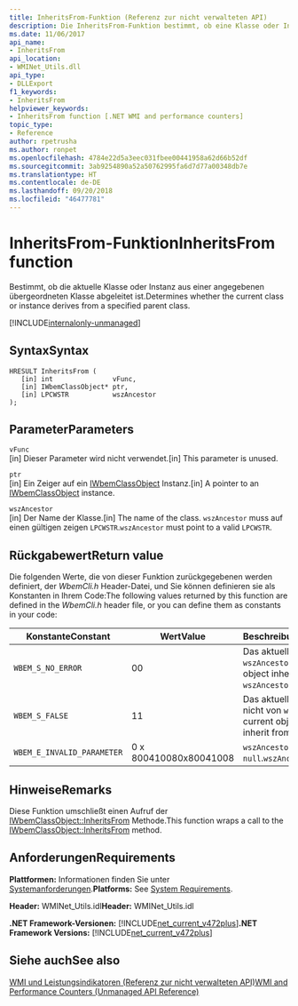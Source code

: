 ```yaml
---
title: InheritsFrom-Funktion (Referenz zur nicht verwalteten API)
description: Die InheritsFrom-Funktion bestimmt, ob eine Klasse oder Instanz aus einer bestimmten übergeordneten Klasse abgeleitet ist.
ms.date: 11/06/2017
api_name:
- InheritsFrom
api_location:
- WMINet_Utils.dll
api_type:
- DLLExport
f1_keywords:
- InheritsFrom
helpviewer_keywords:
- InheritsFrom function [.NET WMI and performance counters]
topic_type:
- Reference
author: rpetrusha
ms.author: ronpet
ms.openlocfilehash: 4784e22d5a3eec031fbee00441958a62d66b52df
ms.sourcegitcommit: 3ab9254890a52a50762995fa6d7d77a00348db7e
ms.translationtype: HT
ms.contentlocale: de-DE
ms.lasthandoff: 09/20/2018
ms.locfileid: "46477781"
---
```

# <a name="inheritsfrom-function"></a><span data-ttu-id="443e0-103">InheritsFrom-Funktion</span><span class="sxs-lookup"><span data-stu-id="443e0-103">InheritsFrom function</span></span>
<span data-ttu-id="443e0-104">Bestimmt, ob die aktuelle Klasse oder Instanz aus einer angegebenen übergeordneten Klasse abgeleitet ist.</span><span class="sxs-lookup"><span data-stu-id="443e0-104">Determines whether the current class or instance derives from a specified parent class.</span></span>

[!INCLUDE[internalonly-unmanaged](../../../../includes/internalonly-unmanaged.md)]
    
## <a name="syntax"></a><span data-ttu-id="443e0-105">Syntax</span><span class="sxs-lookup"><span data-stu-id="443e0-105">Syntax</span></span>  
  
```
HRESULT InheritsFrom (
   [in] int               vFunc, 
   [in] IWbemClassObject* ptr, 
   [in] LPCWSTR           wszAncestor 
); 
```  

## <a name="parameters"></a><span data-ttu-id="443e0-106">Parameter</span><span class="sxs-lookup"><span data-stu-id="443e0-106">Parameters</span></span>

`vFunc`  
<span data-ttu-id="443e0-107">[in] Dieser Parameter wird nicht verwendet.</span><span class="sxs-lookup"><span data-stu-id="443e0-107">[in] This parameter is unused.</span></span>

`ptr`  
<span data-ttu-id="443e0-108">[in] Ein Zeiger auf ein [IWbemClassObject](/windows/desktop/api/wbemcli/nn-wbemcli-iwbemclassobject) Instanz.</span><span class="sxs-lookup"><span data-stu-id="443e0-108">[in] A pointer to an [IWbemClassObject](/windows/desktop/api/wbemcli/nn-wbemcli-iwbemclassobject) instance.</span></span>

`wszAncestor`  
<span data-ttu-id="443e0-109">[in] Der Name der Klasse.</span><span class="sxs-lookup"><span data-stu-id="443e0-109">[in] The name of the class.</span></span> <span data-ttu-id="443e0-110">`wszAncestor` muss auf einen gültigen zeigen `LPCWSTR`.</span><span class="sxs-lookup"><span data-stu-id="443e0-110">`wszAncestor` must point to a valid `LPCWSTR`.</span></span>

## <a name="return-value"></a><span data-ttu-id="443e0-111">Rückgabewert</span><span class="sxs-lookup"><span data-stu-id="443e0-111">Return value</span></span>

<span data-ttu-id="443e0-112">Die folgenden Werte, die von dieser Funktion zurückgegebenen werden definiert, der *WbemCli.h* Header-Datei, und Sie können definieren sie als Konstanten in Ihrem Code:</span><span class="sxs-lookup"><span data-stu-id="443e0-112">The following values returned by this function are defined in the *WbemCli.h* header file, or you can define them as constants in your code:</span></span>

|<span data-ttu-id="443e0-113">Konstante</span><span class="sxs-lookup"><span data-stu-id="443e0-113">Constant</span></span>  |<span data-ttu-id="443e0-114">Wert</span><span class="sxs-lookup"><span data-stu-id="443e0-114">Value</span></span>  |<span data-ttu-id="443e0-115">Beschreibung</span><span class="sxs-lookup"><span data-stu-id="443e0-115">Description</span></span>  |
|---------|---------|---------|
| `WBEM_S_NO_ERROR` | <span data-ttu-id="443e0-116">0</span><span class="sxs-lookup"><span data-stu-id="443e0-116">0</span></span> | <span data-ttu-id="443e0-117">Das aktuelle Objekt erbt `wszAncestor`.</span><span class="sxs-lookup"><span data-stu-id="443e0-117">The current object inherits from `wszAncestor`.</span></span>  |
| `WBEM_S_FALSE` | <span data-ttu-id="443e0-118">1</span><span class="sxs-lookup"><span data-stu-id="443e0-118">1</span></span> | <span data-ttu-id="443e0-119">Das aktuelle Objekt erbt nicht von `wszAncestor`.</span><span class="sxs-lookup"><span data-stu-id="443e0-119">The current object does not inherit from `wszAncestor`.</span></span> |
|`WBEM_E_INVALID_PARAMETER` | <span data-ttu-id="443e0-120">0 x 80041008</span><span class="sxs-lookup"><span data-stu-id="443e0-120">0x80041008</span></span> | <span data-ttu-id="443e0-121">`wszAncestor` ist `null`.</span><span class="sxs-lookup"><span data-stu-id="443e0-121">`wszAncestor` is `null`.</span></span> |
  
## <a name="remarks"></a><span data-ttu-id="443e0-122">Hinweise</span><span class="sxs-lookup"><span data-stu-id="443e0-122">Remarks</span></span>

<span data-ttu-id="443e0-123">Diese Funktion umschließt einen Aufruf der [IWbemClassObject::InheritsFrom](/windows/desktop/api/wbemcli/nf-wbemcli-iwbemclassobject-inheritsfrom) Methode.</span><span class="sxs-lookup"><span data-stu-id="443e0-123">This function wraps a call to the [IWbemClassObject::InheritsFrom](/windows/desktop/api/wbemcli/nf-wbemcli-iwbemclassobject-inheritsfrom) method.</span></span>

## <a name="requirements"></a><span data-ttu-id="443e0-124">Anforderungen</span><span class="sxs-lookup"><span data-stu-id="443e0-124">Requirements</span></span>  
 <span data-ttu-id="443e0-125">**Plattformen:** Informationen finden Sie unter [Systemanforderungen](../../../../docs/framework/get-started/system-requirements.md).</span><span class="sxs-lookup"><span data-stu-id="443e0-125">**Platforms:** See [System Requirements](../../../../docs/framework/get-started/system-requirements.md).</span></span>  
  
 <span data-ttu-id="443e0-126">**Header:** WMINet_Utils.idl</span><span class="sxs-lookup"><span data-stu-id="443e0-126">**Header:** WMINet_Utils.idl</span></span>  
  
 <span data-ttu-id="443e0-127">**.NET Framework-Versionen:** [!INCLUDE[net_current_v472plus](../../../../includes/net-current-v472plus.md)]</span><span class="sxs-lookup"><span data-stu-id="443e0-127">**.NET Framework Versions:** [!INCLUDE[net_current_v472plus](../../../../includes/net-current-v472plus.md)]</span></span>  
  
## <a name="see-also"></a><span data-ttu-id="443e0-128">Siehe auch</span><span class="sxs-lookup"><span data-stu-id="443e0-128">See also</span></span>  
[<span data-ttu-id="443e0-129">WMI und Leistungsindikatoren (Referenz zur nicht verwalteten API)</span><span class="sxs-lookup"><span data-stu-id="443e0-129">WMI and Performance Counters (Unmanaged API Reference)</span></span>](index.md)
